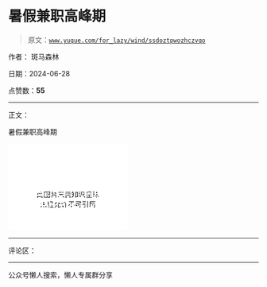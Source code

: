 # 暑假兼职高峰期

> 原文：[`www.yuque.com/for_lazy/wind/ssdoztpwozhczvqo`](https://www.yuque.com/for_lazy/wind/ssdoztpwozhczvqo)

作者： 斑马森林

日期：2024-06-28

点赞数：**55**

* * *

正文：

暑假兼职高峰期

![](img/eeafbacd5eb083dedf3d336f2f7666a0.png "None")

* * *

评论区：

* * *

公众号懒人搜索，懒人专属群分享